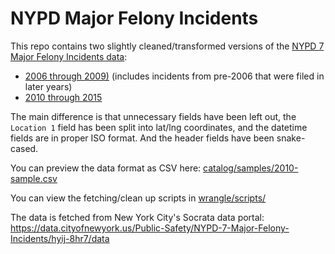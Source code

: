 # NYPD Major Felony Incidents

This repo contains two slightly cleaned/transformed versions of the [NYPD 7 Major Felony Incidents data](https://data.cityofnewyork.us/Public-Safety/NYPD-7-Major-Felony-Incidents/hyij-8hr7/data):

- [2006 through 2009)](//helloworlddata.github.io/nypd-major-felony-incidents/catalog/nypd-major-felony-incidents-through-2009.csv) (includes incidents from pre-2006 that were filed in later years)
- [2010 through 2015](//helloworlddata.github.io/nypd-major-felony-incidents/catalog/nypd-major-felony-incidents-2010-through-2015.csv)

The main difference is that unnecessary fields have been left out, the `Location 1` field has been split into lat/lng coordinates, and the datetime fields are in proper ISO format. And the header fields have been snake-cased.

You can preview the data format as CSV here: [catalog/samples/2010-sample.csv](catalog/samples/2010-sample.csv)

You can view the fetching/clean up scripts in [wrangle/scripts/](wrangle/scripts/)


The data is fetched from New York City's Socrata data portal: https://data.cityofnewyork.us/Public-Safety/NYPD-7-Major-Felony-Incidents/hyij-8hr7/data



